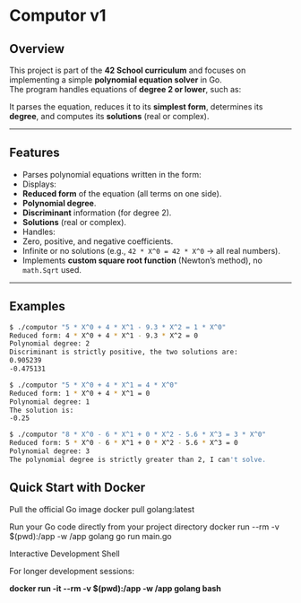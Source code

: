 # Computor v1

## Overview

This project is part of the **42 School curriculum** and focuses on implementing a simple **polynomial equation solver** in Go.  
The program handles equations of **degree 2 or lower**, such as:

It parses the equation, reduces it to its **simplest form**, determines its **degree**, and computes its **solutions** (real or complex).

---

## Features

- Parses polynomial equations written in the form:
- Displays:
- **Reduced form** of the equation (all terms on one side).
- **Polynomial degree**.
- **Discriminant** information (for degree 2).
- **Solutions** (real or complex).
- Handles:
- Zero, positive, and negative coefficients.
- Infinite or no solutions (e.g., `42 * X^0 = 42 * X^0` → all real numbers).
- Implements **custom square root function** (Newton’s method), no `math.Sqrt` used.

---

## Examples

```bash
$ ./computor "5 * X^0 + 4 * X^1 - 9.3 * X^2 = 1 * X^0"
Reduced form: 4 * X^0 + 4 * X^1 - 9.3 * X^2 = 0
Polynomial degree: 2
Discriminant is strictly positive, the two solutions are:
0.905239
-0.475131

$ ./computor "5 * X^0 + 4 * X^1 = 4 * X^0"
Reduced form: 1 * X^0 + 4 * X^1 = 0
Polynomial degree: 1
The solution is:
-0.25

$ ./computor "8 * X^0 - 6 * X^1 + 0 * X^2 - 5.6 * X^3 = 3 * X^0"
Reduced form: 5 * X^0 - 6 * X^1 + 0 * X^2 - 5.6 * X^3 = 0
Polynomial degree: 3
The polynomial degree is strictly greater than 2, I can't solve.

```

## Quick Start with Docker

Pull the official Go image
docker pull golang:latest

Run your Go code directly from your project directory
docker run --rm -v $(pwd):/app -w /app golang go run main.go

Interactive Development Shell

For longer development sessions:

**docker run -it --rm -v $(pwd):/app -w /app golang bash**
